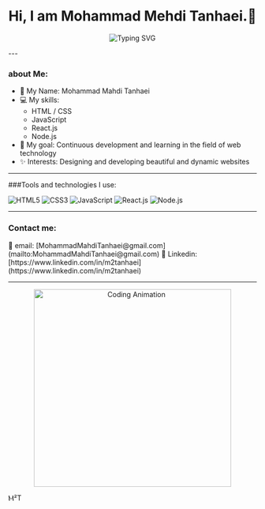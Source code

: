 <h1 align="center">Hi, I am Mohammad Mehdi Tanhaei.👋</h1>

<p align="center">
  <img src="https://readme-typing-svg.herokuapp.com?font=Fira+Code&size=35&pause=1000&color=009688&width=435&lines=Front-End+%26+Back-End+Developer;Creative+and+passionate+about+learning+🌟" alt="Typing SVG" />
</p>
---

### about Me:
- 🌟 My Name: Mohammad Mahdi Tanhaei  
- 💻 My skills:
  - HTML / CSS  
  - JavaScript  
  - React.js  
  - Node.js  
- 🎯 My goal: Continuous development and learning in the field of web technology 
- ✨ Interests: Designing and developing beautiful and dynamic websites

---

###Tools and technologies I use:
<p align="left">
  <img src="https://img.shields.io/badge/HTML5-%23E34F26.svg?&style=for-the-badge&logo=html5&logoColor=white" alt="HTML5" />
  <img src="https://img.shields.io/badge/CSS3-%231572B6.svg?&style=for-the-badge&logo=css3&logoColor=white" alt="CSS3" />
  <img src="https://img.shields.io/badge/JavaScript-%23F7DF1E.svg?&style=for-the-badge&logo=javascript&logoColor=black" alt="JavaScript" />
  <img src="https://img.shields.io/badge/React-%2361DAFB.svg?&style=for-the-badge&logo=react&logoColor=black" alt="React.js" />
  <img src="https://img.shields.io/badge/Node.js-%23339933.svg?&style=for-the-badge&logo=node.js&logoColor=white" alt="Node.js" />
</p>

---

### Contact me:
<p align="left">
  📧 email: [MohammadMahdiTanhaei@gmail.com](mailto:MohammadMahdiTanhaei@gmail.com)  
  💼 Linkedin: [https://www.linkedin.com/in/m2tanhaei](https://www.linkedin.com/in/m2tanhaei)  
</p>

---

<p align="center">
  <img src="https://media.giphy.com/media/qgQUggAC3Pfv687qPC/giphy.gif" width="400" alt="Coding Animation" />
</p>
Ⲙ²T
